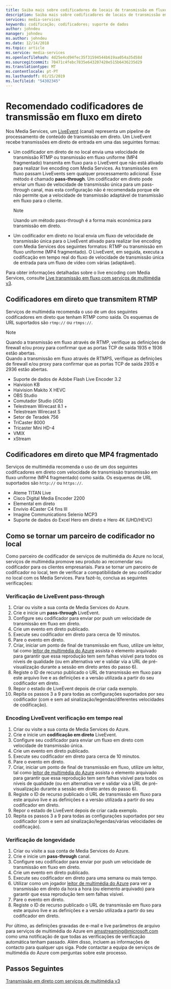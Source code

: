 ```yaml
---
title: Saiba mais sobre codificadores de locais de transmissão em fluxo em direto recomendados pelos serviços de multimédia - Azure | Documentos da Microsoft
description: Saiba mais sobre codificadores de locais de transmissão em fluxo em direto recomendados pelos serviços de multimédia
services: media-services
keywords: codificação; codificadores; suporte de dados
author: johndeu
manager: johndeu
ms.author: johndeu
ms.date: 12/14/2018
ms.topic: article
ms.service: media-services
ms.openlocfilehash: 4d25e4cd94fec35f31594544b619aa054a35d58d
ms.sourcegitcommit: 70471c4febc7835e643207420e515b6436235d29
ms.translationtype: MT
ms.contentlocale: pt-PT
ms.lasthandoff: 01/15/2019
ms.locfileid: "54302345"
---
```

# <a name="recommended-live-streaming-encoders"></a>Recomendado codificadores de transmissão em fluxo em direto

Nos Media Services, um [LiveEvent](https://docs.microsoft.com/rest/api/media/liveevents) (canal) representa um pipeline de processamento de conteúdo de transmissão em direto. Um LiveEvent recebe transmissões em direto de entrada em uma das seguintes formas:

* Um codificador em direto de no local envia uma velocidade de transmissão RTMP ou transmissão em fluxo uniforme (MP4 fragmentado) transmita em fluxo para o LiveEvent que não está ativado para realizar live encoding com Media Services. As transmissões em fluxo passam LiveEvents sem qualquer processamento adicional. Esse método é chamado **pass-through**. Um codificador em direto pode enviar um fluxo de velocidade de transmissão única para um pass-through canal, mas esta configuração não é recomendada porque ele não permite que a velocidade de transmissão adaptável de transmissão em fluxo para o cliente.

  > [!NOTE]
  > Usando um método pass-through é a forma mais económica para transmissão em direto.

* Um codificador em direto no local envia um fluxo de velocidade de transmissão única para o LiveEvent ativado para realizar live encoding com Media Services dos seguintes formatos: RTMP ou transmissão em fluxo uniforme (MP4 fragmentado). O LiveEvent, em seguida, executa a codificação em tempo real do fluxo de velocidade de transmissão única de entrada para um fluxo de vídeo com várias (adaptável).

Para obter informações detalhadas sobre o live encoding com Media Services, consulte [Live transmissão em fluxo com serviços de multimédia v3](live-streaming-overview.md).

## <a name="live-encoders-that-output-rtmp"></a>Codificadores em direto que transmitem RTMP

Serviços de multimédia recomenda o uso de um dos seguintes codificadores em direto que tenham RTMP como saída. Os esquemas de URL suportados são `rtmp://` ou `rtmps://`.

> [!NOTE]
 > Quando a transmissão em fluxo através de RTMP, verifique as definições de firewall e/ou proxy para confirmar que as portas TCP de saída 1935 e 1936 estão abertas.<br/>
 Quando a transmissão em fluxo através de RTMPS, verifique as definições de firewall e/ou proxy para confirmar que as portas TCP de saída 2935 e 2936 estão abertas.

- Suporte de dados de Adobe Flash Live Encoder 3.2
- Haivision KB
- Haivision Makito X HEVC
- OBS Studio
- Comutador Studio (iOS)
- Telestream Wirecast 8.1 +
- Telestream Wirecast S
- Setor de Teradek 756
- TriCaster 8000
- Tricaster Mini HD-4
- VMIX
- xStream

## <a name="live-encoders-that-output-fragmented-mp4"></a>Codificadores em direto que MP4 fragmentado

Serviços de multimédia recomenda o uso de um dos seguintes codificadores em direto com velocidade de transmissão transmissão em fluxo uniforme (MP4 fragmentado) como saída. Os esquemas de URL suportados são `http://` ou `https://`.

- Ateme TITAN Live
- Cisco Digital Media Encoder 2200
- Elemental em direto
- Envivio 4Caster C4 fins III
- Imagine Communications Selenio MCP3
- Suporte de dados do Excel Hero em direto e Hero 4K (UHD/HEVC)

## <a name="how-to-become-an-on-premises-encoder-partner"></a>Como se tornar um parceiro de codificador no local

Como parceiro de codificador de serviços de multimédia do Azure no local, serviços de multimédia promove seu produto ao recomendar seu codificador para os clientes empresariais. Para se tornar um parceiro de codificador no local, tem de verificar a compatibilidade de seu codificador no local com os Media Services. Para fazê-lo, conclua as seguintes verificações:

### <a name="pass-through-liveevent-verification"></a>Verificação de LiveEvent pass-through

1. Criar ou visite a sua conta de Media Services do Azure.
2. Crie e inicie um **pass-through** LiveEvent.
3. Configure seu codificador para enviar por push um velocidade de transmissão em fluxo em direto.
4. Crie um evento em direto publicado.
5. Execute seu codificador em direto para cerca de 10 minutos.
6. Pare o evento em direto.
7. Criar, iniciar um ponto de final de transmissão em fluxo, utilize um leitor, tal como [leitor de multimédia do Azure](https://ampdemo.azureedge.net/azuremediaplayer.html) assista o elemento arquivado para garantir que essa reprodução tem sem falhas visível para todos os níveis de qualidade (ou em alternativa ver e validar via a URL de pré-visualização durante a sessão em direto antes do passo 6).
8. Registe o ID de recurso publicado o URL de transmissão em fluxo para este arquivo live e as definições e a versão utilizada a partir do seu codificador em direto.
9. Repor o estado de LiveEvent depois de criar cada exemplo.
10. Repita os passos 3 a 9 para todas as configurações suportados por seu codificador (com e sem ad sinalização/legendas/diferentes velocidades de codificação).

### <a name="live-encoding-liveevent-verification"></a>Encoding LiveEvent verificação em tempo real

1. Criar ou visite a sua conta de Media Services do Azure.
2. Crie e inicie um **codificação em direto** LiveEvent.
3. Configure seu codificador para enviar um fluxo em direto com velocidade de transmissão única.
4. Crie um evento em direto publicado.
5. Execute seu codificador em direto para cerca de 10 minutos.
6. Pare o evento em direto.
7. Criar, iniciar um ponto de final de transmissão em fluxo, utilize um leitor, tal como [leitor de multimédia do Azure](https://ampdemo.azureedge.net/azuremediaplayer.html) assista o elemento arquivado para garantir que essa reprodução tem sem falhas visível para todos os níveis de qualidade (ou em alternativa ver e validar via a URL de pré-visualização durante a sessão em direto antes do passo 6).
8. Registe o ID de recurso publicado o URL de transmissão em fluxo para este arquivo live e as definições e a versão utilizada a partir do seu codificador em direto.
9. Repor o estado de LiveEvent depois de criar cada exemplo.
10. Repita os passos 3 a 9 para todas as configurações suportados por seu codificador (com e sem ad sinalização/legendas/várias velocidades de codificação).

### <a name="longevity-verification"></a>Verificação de longevidade

1. Criar ou visite a sua conta de Media Services do Azure.
2. Crie e inicie um **pass-through** canal.
3. Configure seu codificador para enviar por push um velocidade de transmissão em fluxo em direto.
4. Crie um evento em direto publicado.
5. Execute seu codificador em direto para uma semana ou mais tempo.
6. Utilizar como um jogador [leitor de multimédia do Azure](https://ampdemo.azureedge.net/azuremediaplayer.html) para ver a transmissão em direto da hora a hora (ou elemento arquivado) para garantir que essa reprodução tem sem falhas visível.
7. Pare o evento em direto.
8. Registe o ID de recurso publicado o URL de transmissão em fluxo para este arquivo live e as definições e a versão utilizada a partir do seu codificador em direto.

Por último, as definições gravadas de e-mail e live parâmetros de arquivo para serviços de multimédia do Azure em amsstreaming@microsoft.com como uma notificação de que todas as verificações de verificação automática tenham passado. Além disso, incluem as informações de contacto para qualquer ups siga. Pode contactar a equipa de serviços de multimédia do Azure com perguntas sobre este processo.

## <a name="next-steps"></a>Passos Seguintes

[Transmissão em direto com serviços de multimédia v3](live-streaming-overview.md)
